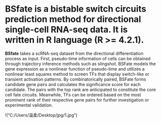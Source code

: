 # BSfate is a bistable switch circuits prediction method for directional single-cell RNA-seq data. It is written in R language (R >= 4.2.1).

**BSfate** takes a scRNA-seq dataset from the directional differentiation process as input. First, pseudo-time information of cells can be obtained through trajectory inference methods such as slingshot. BSFate models the gene expression as a nonlinear function of pseudo-time and utilizes a nonlinear least squares method to screen TFs that display switch-like or transient activation patterns. By combinatorically paired, BSFate forms candidate gene pairs and calculates the significance score for each candidate. The pairs with the top rank are anticipated to constitute the core cell fate circuits. Meanwhile, TFs can be ordered based on the most prominent rank of their respective gene pairs for further investigation or experimental validation.

!(“C:/Users/温柔/Desktop/jpg/1.jpg”)
